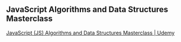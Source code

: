 ## JavaScript Algorithms and Data Structures Masterclass


[JavaScript (JS) Algorithms and Data Structures Masterclass | Udemy](https://www.udemy.com/course/js-algorithms-and-data-structures-masterclass/)
